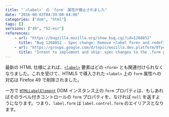 ```yaml
---
title: "`<label>` の `form` 属性が廃止されました"
date: "2016-06-03T04:39:00-04:00"
categories: ["dom", "html"]
tags: []
versions: ["49", "52-esr"]
references:
    - url: "https://bugzilla.mozilla.org/show_bug.cgi?id=1268852"
      title: "Bug 1268852 - Spec change: Remove <label form> and redefine label.form IDL attribute"
    - url: "https://groups.google.com/d/topic/mozilla.dev.platform/8TyeUQOn6qQ/discussion"
      title: "Intent to implement and ship: spec changes to the .form property and \"form\" attribute on <label> elements"
---
```

最新の HTML 仕様によれば、[`<label>`](https://developer.mozilla.org/docs/Web/HTML/Element/label) 要素はどの `<form>` とも関連付けられなくなりました。これを受けて、HTML5 で導入された `<label>` 上の `form` 属性への対応は Firefox 49 で削除されました。

一方で [`HTMLLabelElement`](https://developer.mozilla.org/docs/Web/API/HTMLLabelElement) DOM インスタンス上の `form` プロパティは、もしあればそのラベル付きコントロールの `form` プロパティを、なければ `null` を返すようになります。つまり、`label.form` は `label.control.form` のエイリアスとなります。
